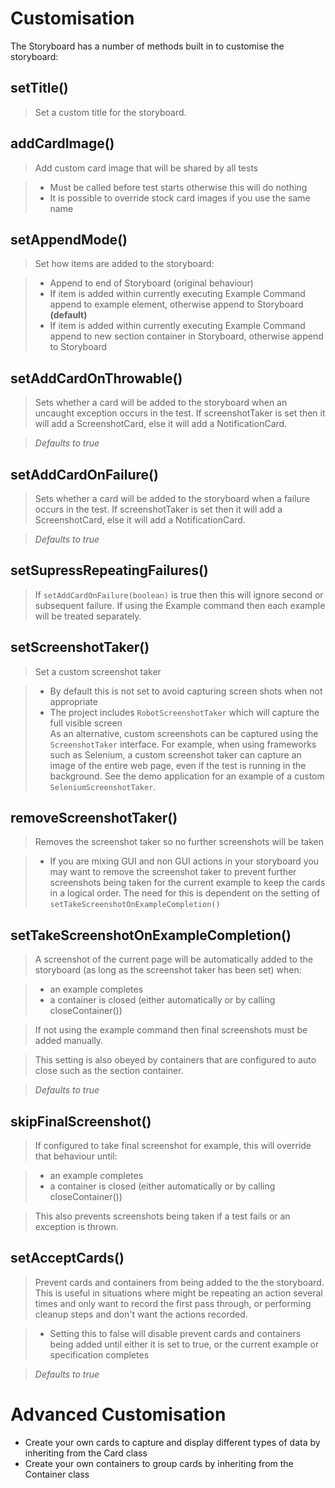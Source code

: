 # Customisation

The Storyboard has a number of methods built in to customise the storyboard:


## setTitle()

> Set a custom title for the storyboard.
  

## addCardImage() 

> Add custom card image that will be shared by all tests
  		
> * Must be called before test starts otherwise this will do nothing
> * It is possible to override stock card images if you use the same name


## setAppendMode()

> Set how items are added to the storyboard:
	 
> * Append to end of Storyboard (original behaviour)
> * If item is added within currently executing Example Command append to example element, otherwise append to Storyboard **(default)**
> * If item is added within currently executing Example Command append to new section container in Storyboard, otherwise append to Storyboard
 	 

## setAddCardOnThrowable()

> Sets whether a card will be added to the storyboard when an uncaught exception occurs in the test.  If screenshotTaker is set then it will add a ScreenshotCard, else it will add a NotificationCard.
	
> _Defaults to true_


## setAddCardOnFailure()

> Sets whether a card will be added to the storyboard when a failure occurs in the test.  If screenshotTaker is set then it will add a ScreenshotCard, else it will add a NotificationCard.
	
> _Defaults to true_


## setSupressRepeatingFailures()

> If <code>setAddCardOnFailure(boolean)</code> is true then this will ignore second or subsequent failure.  If using the Example command then each example will be treated separately.


## setScreenshotTaker()

> Set a custom screenshot taker
	
> * By default this is not set to avoid capturing screen shots when not appropriate
> * The project includes <code>RobotScreenshotTaker</code> which will capture the full visible screen<br/>
    As an alternative, custom screenshots can be captured using the `ScreenshotTaker` interface. For example, when using frameworks
    such as Selenium, a custom screenshot taker can capture an image of the entire web page, even if the test is running in the
    background.  See the demo application for an example of a custom <code>SeleniumScreenshotTaker</code>.


## removeScreenshotTaker()
> Removes the screenshot taker so no further screenshots will be taken
	
> * If you are mixing GUI and non GUI actions in your storyboard you may want to remove the screenshot taker to prevent further screenshots being 
    taken for the current example to keep the cards in a logical order.  The need for this is dependent on the setting of <code>setTakeScreenshotOnExampleCompletion()</code>


## setTakeScreenshotOnExampleCompletion()

> A screenshot of the current page will be automatically added to the storyboard (as long as 
the screenshot taker has been set) when:
	
> * an example completes
> * a container is closed (either automatically or by calling closeContainer())

> If not using the example command then final screenshots must be added manually.

> This setting is also obeyed by containers that are configured to auto close such as the section container.
 
> _Defaults to true_


## skipFinalScreenshot()  
	
> If configured to take final screenshot for example, this will override that behaviour until:
	
> * an example completes
> * a container is closed (either automatically or by calling closeContainer())

> This also prevents screenshots being taken if a test fails or an exception is thrown.


## setAcceptCards()

> Prevent cards and containers from being added to the the storyboard. This is useful in situations where might be repeating an action 
  several times and only want to record the first pass through, or performing cleanup steps and don't want the actions recorded.
 	
> * Setting this to false will disable prevent cards and containers being added until either it is set to true, or the current example or specification completes

> _Defaults to true_
 	

# Advanced Customisation

* Create your own cards to capture and display different types of data by inheriting from the Card class
* Create your own containers to group cards by inheriting from the Container class
  